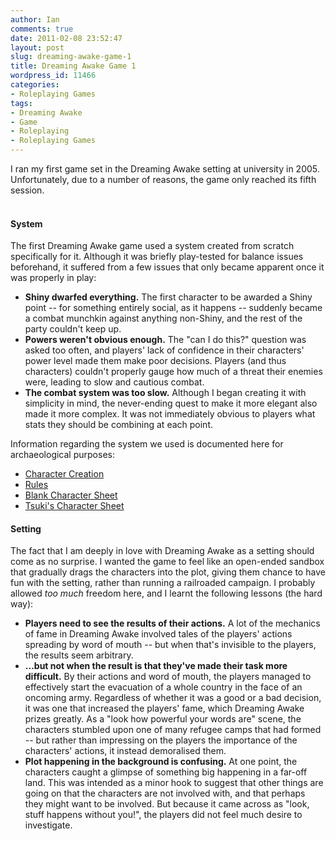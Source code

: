 ```yaml
---
author: Ian
comments: true
date: 2011-02-08 23:52:47
layout: post
slug: dreaming-awake-game-1
title: Dreaming Awake Game 1
wordpress_id: 11466
categories:
- Roleplaying Games
tags:
- Dreaming Awake
- Game
- Roleplaying
- Roleplaying Games
---
```


I ran my first game set in the Dreaming Awake setting at university in 2005.  Unfortunately, due to a number of reasons, the game only reached its fifth session.<br/><br/>

<h4>System</h4>
The first Dreaming Awake game used a system created from scratch specifically for it.  Although it was briefly play-tested for balance issues beforehand, it suffered from a few issues that only became apparent once it was properly in play:
<ul>
	<li><strong>Shiny dwarfed everything.</strong>  The first character to be awarded a Shiny point -- for something entirely social, as it happens -- suddenly became a combat munchkin against anything non-Shiny, and the rest of the party couldn't keep up.</li>
	<li><strong>Powers weren't obvious enough.</strong>  The "can I do this?" question was asked too often, and players' lack of confidence in their characters' power level made them make poor decisions.  Players (and thus characters) couldn't properly gauge how much of a threat their enemies were, leading to slow and cautious combat.</li>
	<li><strong>The combat system was too slow.</strong>  Although I began creating it with simplicity in mind, the never-ending quest to make it more elegant also made it more complex.  It was not immediately obvious to players what stats they should be combining at each point.</li>
</ul>
Information regarding the system we used is documented here for archaeological purposes:
<ul>
	<li><a href="../dreaming-awake-tabletop-character-creation">Character Creation</a></li>
	<li><a href="../dreaming-awake-tabletop-game-rules">Rules</a></li>
	<li><a href="/fiction/characters/charsheets/DACharSheet-old.pdf">Blank Character Sheet</a></li>
	<li><a href="/fiction/characters/charsheets/DACharSheet-old-tsuki.pdf">Tsuki&#039;s Character Sheet</a></li>
</ul>

<h4>Setting</h4>
The fact that I am deeply in love with Dreaming Awake as a setting should come as no surprise.  I wanted the game to feel like an open-ended sandbox that gradually drags the characters into the plot, giving them chance to have fun with the setting, rather than running a railroaded campaign.  I probably allowed <em>too much</em> freedom here, and I learnt the following lessons (the hard way):
<ul>
	<li><strong>Players need to see the results of their actions.</strong>  A lot of the mechanics of fame in Dreaming Awake involved tales of the players' actions spreading by word of mouth -- but when that's invisible to the players, the results seem arbitrary.</li>
	<li><strong>...but not when the result is that they've made their task more difficult.</strong>  By their actions and word of mouth, the players managed to effectively start the evacuation of a whole country in the face of an oncoming army.  Regardless of whether it was a good or a bad decision, it was one that increased the players' fame, which Dreaming Awake prizes greatly.  As a "look how powerful your words are" scene, the characters stumbled upon one of many refugee camps that had formed -- but rather than impressing on the players the importance of the characters' actions, it instead demoralised them.</li>
	<li><strong>Plot happening in the background is confusing.</strong>  At one point, the characters caught a glimpse of something big happening in a far-off land.  This was intended as a minor hook to suggest that other things are going on that the characters are not involved with, and that perhaps they might want to be involved.  But because it came across as "look, stuff happens without you!", the players did not feel much desire to investigate.</li>
</ul>
